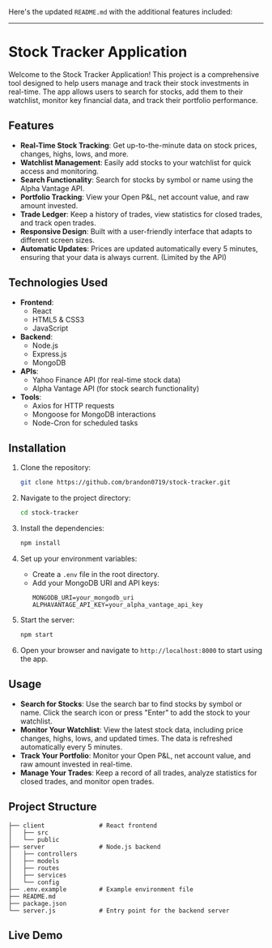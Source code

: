 Here's the updated `README.md` with the additional features included:

---

# Stock Tracker Application

Welcome to the Stock Tracker Application! This project is a comprehensive tool designed to help users manage and track their stock investments in real-time. The app allows users to search for stocks, add them to their watchlist, monitor key financial data, and track their portfolio performance.

## Features

- **Real-Time Stock Tracking**: Get up-to-the-minute data on stock prices, changes, highs, lows, and more.
- **Watchlist Management**: Easily add stocks to your watchlist for quick access and monitoring.
- **Search Functionality**: Search for stocks by symbol or name using the Alpha Vantage API.
- **Portfolio Tracking**: View your Open P&L, net account value, and raw amount invested.
- **Trade Ledger**: Keep a history of trades, view statistics for closed trades, and track open trades.
- **Responsive Design**: Built with a user-friendly interface that adapts to different screen sizes.
- **Automatic Updates**: Prices are updated automatically every 5 minutes, ensuring that your data is always current. (Limited by the API)

## Technologies Used

- **Frontend**:
  - React
  - HTML5 & CSS3
  - JavaScript
- **Backend**:
  - Node.js
  - Express.js
  - MongoDB
- **APIs**:
  - Yahoo Finance API (for real-time stock data)
  - Alpha Vantage API (for stock search functionality)
- **Tools**:
  - Axios for HTTP requests
  - Mongoose for MongoDB interactions
  - Node-Cron for scheduled tasks

## Installation

1. Clone the repository:
   ```bash
   git clone https://github.com/brandon0719/stock-tracker.git
   ```
2. Navigate to the project directory:
   ```bash
   cd stock-tracker
   ```
3. Install the dependencies:
   ```bash
   npm install
   ```
4. Set up your environment variables:
   - Create a `.env` file in the root directory.
   - Add your MongoDB URI and API keys:
     ```
     MONGODB_URI=your_mongodb_uri
     ALPHAVANTAGE_API_KEY=your_alpha_vantage_api_key
     ```

5. Start the server:
   ```bash
   npm start
   ```
6. Open your browser and navigate to `http://localhost:8000` to start using the app.

## Usage

- **Search for Stocks**: Use the search bar to find stocks by symbol or name. Click the search icon or press "Enter" to add the stock to your watchlist.
- **Monitor Your Watchlist**: View the latest stock data, including price changes, highs, lows, and updated times. The data is refreshed automatically every 5 minutes.
- **Track Your Portfolio**: Monitor your Open P&L, net account value, and raw amount invested in real-time.
- **Manage Your Trades**: Keep a record of all trades, analyze statistics for closed trades, and monitor open trades.

## Project Structure

```
├── client               # React frontend
│   ├── src
│   └── public
├── server               # Node.js backend
│   ├── controllers
│   ├── models
│   ├── routes
│   ├── services
│   └── config
├── .env.example         # Example environment file
├── README.md
├── package.json
└── server.js            # Entry point for the backend server
```

## Live Demo